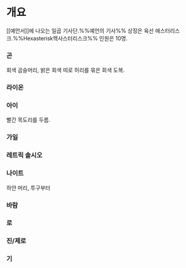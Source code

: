 # 개요
[[예언서]]에 나오는 일곱 기사단.%%예언의 기사%%
상징은 육선 애스터리스크.%%Hexasterisk헥사스터리스크%%
인원은 10명.

### 곤

회색 곱슬머리, 밝은 회색 띠로 허리를 묶은 회색 도복.

### 라이온

### 아이

빨간 목도리를 두름.

### 가일

### 레트릭 솔시오

### 나이트
하얀 머리, 투구부터 

### 바람

### 로

### 진/제로

### 기